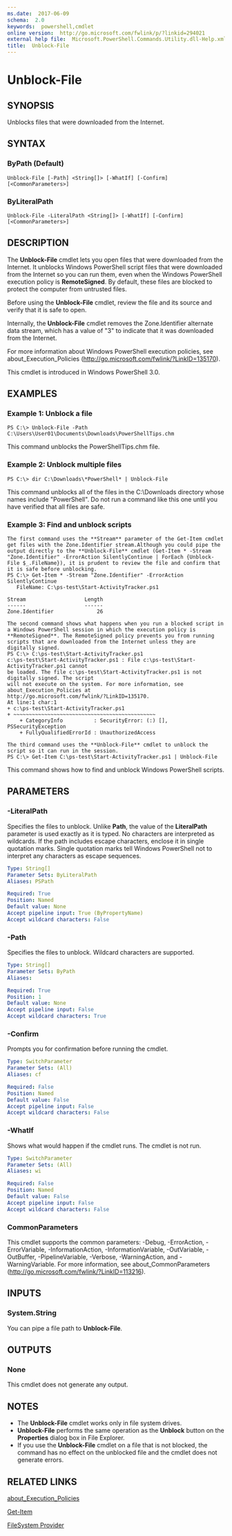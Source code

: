 ```yaml
---
ms.date:  2017-06-09
schema:  2.0
keywords:  powershell,cmdlet
online version:  http://go.microsoft.com/fwlink/p/?linkid=294021
external help file:  Microsoft.PowerShell.Commands.Utility.dll-Help.xml
title:  Unblock-File
---
```


# Unblock-File

## SYNOPSIS
Unblocks files that were downloaded from the Internet.

## SYNTAX

### ByPath (Default)
```
Unblock-File [-Path] <String[]> [-WhatIf] [-Confirm] [<CommonParameters>]
```

### ByLiteralPath
```
Unblock-File -LiteralPath <String[]> [-WhatIf] [-Confirm] [<CommonParameters>]
```

## DESCRIPTION
The **Unblock-File** cmdlet lets you open files that were downloaded from the Internet.
It unblocks Windows PowerShell script files that were downloaded from the Internet so you can run them, even when the Windows PowerShell execution policy is **RemoteSigned**.
By default, these files are blocked to protect the computer from untrusted files.

Before using the **Unblock-File** cmdlet, review the file and its source and verify that it is safe to open.

Internally, the **Unblock-File** cmdlet removes the Zone.Identifier alternate data stream, which has a value of "3" to indicate that it was downloaded from the Internet.

For more information about Windows PowerShell execution policies, see about_Execution_Policies (http://go.microsoft.com/fwlink/?LinkID=135170).

This cmdlet is introduced in Windows PowerShell 3.0.

## EXAMPLES

### Example 1: Unblock a file
```
PS C:\> Unblock-File -Path C:\Users\User01\Documents\Downloads\PowerShellTips.chm
```

This command unblocks the PowerShellTips.chm file.

### Example 2: Unblock multiple files
```
PS C:\> dir C:\Downloads\*PowerShell* | Unblock-File
```

This command unblocks all of the files in the C:\Downloads directory whose names include "PowerShell".
Do not run a command like this one until you have verified that all files are safe.

### Example 3: Find and unblock scripts
```
The first command uses the **Stream** parameter of the Get-Item cmdlet get files with the Zone.Identifier stream.Although you could pipe the output directly to the **Unblock-File** cmdlet (Get-Item * -Stream "Zone.Identifier" -ErrorAction SilentlyContinue | ForEach {Unblock-File $_.FileName}), it is prudent to review the file and confirm that it is safe before unblocking.
PS C:\> Get-Item * -Stream "Zone.Identifier" -ErrorAction SilentlyContinue
   FileName: C:\ps-test\Start-ActivityTracker.ps1

Stream                   Length
------                   ------
Zone.Identifier              26

The second command shows what happens when you run a blocked script in a Windows PowerShell session in which the execution policy is **RemoteSigned**. The RemoteSigned policy prevents you from running scripts that are downloaded from the Internet unless they are digitally signed.
PS C:\> C:\ps-test\Start-ActivityTracker.ps1
c:\ps-test\Start-ActivityTracker.ps1 : File c:\ps-test\Start-ActivityTracker.ps1 cannot
be loaded. The file c:\ps-test\Start-ActivityTracker.ps1 is not digitally signed. The script
will not execute on the system. For more information, see about_Execution_Policies at
http://go.microsoft.com/fwlink/?LinkID=135170.
At line:1 char:1
+ c:\ps-test\Start-ActivityTracker.ps1
+ ~~~~~~~~~~~~~~~~~~~~~~~~~~~~~~~~~~~~~~~~~~~~~~
    + CategoryInfo          : SecurityError: (:) [], PSSecurityException
    + FullyQualifiedErrorId : UnauthorizedAccess

The third command uses the **Unblock-File** cmdlet to unblock the script so it can run in the session.
PS C:\> Get-Item C:\ps-test\Start-ActivityTracker.ps1 | Unblock-File
```

This command shows how to find and unblock Windows PowerShell scripts.

## PARAMETERS

### -LiteralPath
Specifies the files to unblock.
Unlike **Path**, the value of the **LiteralPath** parameter is used exactly as it is typed.
No characters are interpreted as wildcards.
If the path includes escape characters, enclose it in single quotation marks.
Single quotation marks tell Windows PowerShell not to interpret any characters as escape sequences.

```yaml
Type: String[]
Parameter Sets: ByLiteralPath
Aliases: PSPath

Required: True
Position: Named
Default value: None
Accept pipeline input: True (ByPropertyName)
Accept wildcard characters: False
```

### -Path
Specifies the files to unblock.
Wildcard characters are supported.

```yaml
Type: String[]
Parameter Sets: ByPath
Aliases: 

Required: True
Position: 1
Default value: None
Accept pipeline input: False
Accept wildcard characters: True
```

### -Confirm
Prompts you for confirmation before running the cmdlet.

```yaml
Type: SwitchParameter
Parameter Sets: (All)
Aliases: cf

Required: False
Position: Named
Default value: False
Accept pipeline input: False
Accept wildcard characters: False
```

### -WhatIf
Shows what would happen if the cmdlet runs.
The cmdlet is not run.

```yaml
Type: SwitchParameter
Parameter Sets: (All)
Aliases: wi

Required: False
Position: Named
Default value: False
Accept pipeline input: False
Accept wildcard characters: False
```

### CommonParameters
This cmdlet supports the common parameters: -Debug, -ErrorAction, -ErrorVariable, -InformationAction, -InformationVariable, -OutVariable, -OutBuffer, -PipelineVariable, -Verbose, -WarningAction, and -WarningVariable. For more information, see about_CommonParameters (http://go.microsoft.com/fwlink/?LinkID=113216).

## INPUTS

### System.String
You can pipe a file path to **Unblock-File**.

## OUTPUTS

### None
This cmdlet does not generate any output.

## NOTES
* The **Unblock-File** cmdlet works only in file system drives.
* **Unblock-File** performs the same operation as the **Unblock** button on the **Properties** dialog box in File Explorer.
* If you use the **Unblock-File** cmdlet on a file that is not blocked, the command has no effect on the unblocked file and the cmdlet does not generate errors.

## RELATED LINKS

[about_Execution_Policies](../Microsoft.PowerShell.Core/About/about_Execution_Policies.md)

[Get-Item](../Microsoft.PowerShell.Management/Get-Item.md)

[FileSystem Provider](../Microsoft.PowerShell.Core/Providers/FileSystem-Provider.md)

